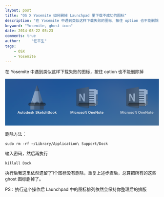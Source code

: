 ```yaml
---
layout: post
title: "OS X Yosemite 如何删掉 Launchpad 里下载不成功的图标"
description: "在 Yosemite 中遇到类似这样下载失败的图标，按住 option 也不能删除掉"
keyword: "Yosemite, ghost icon"
date: 2014-08-22 05:23
comments: true
author:     "任平生"
tags:
    - OSX
    - Yosemite
---
```

在 Yosemite 中遇到类似这样下载失败的图标，按住 option 也不能删除掉

![ghost-icon.png](/assets/2014/08/ghost-icon.png)


删除方法：

```
sudo rm -rf ~/Library/Application\ Support/Dock
```
输入密码，然后再执行

```
killall Dock
```

执行后我这里依然遗留了1个图标没有删除，重复上述步骤后，总算把所有的这些 ghost 图标删掉了。

PS：执行这个操作后 Launchpad 中的图标排列依然会保持你整理后的排版